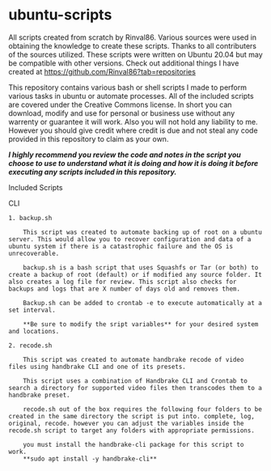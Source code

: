 # ubuntu-scripts
All scripts created from scratch by Rinval86.
Various sources were used in obtaining the knowledge to create these scripts. Thanks to all contributers of the sources utilized.
These scripts were written on Ubuntu 20.04 but may be compatible with other versions.
Check out additional things I have created at https://github.com/Rinval86?tab=repositories

This repository contains various bash or shell scripts I made to perform various tasks in ubuntu or automate processes.
All of the included scripts are covered under the Creative Commons license. 
In short you can download, modify and use for personal or business use without any warrenty or guarantee it will work. Also you will not hold any liability to me. However you should give credit where credit is due and not steal any code provided in this repository to claim as your own.

***I highly recommend you review the code and notes in the script you choose to use to understand what it is doing and how it is doing it before executing any scripts included in this repository.***
 
Included Scripts

CLI

	1. backup.sh
	
		This script was created to automate backing up of root on a ubuntu server. This would allow you to recover configuration and data of a ubuntu system if there is a catastrophic failure and the OS is unrecoverable. 
		
		backup.sh is a bash script that uses Squashfs or Tar (or both) to create a backup of root (default) or if modified any source folder. It also creates a log file for review. This script also checks for backups and logs that are X number of days old and removes them. 
		
		Backup.sh can be added to crontab -e to execute automatically at a set interval. 
		
		**Be sure to modify the sript variables** for your desired system and locations.
		
	2. recode.sh

		This script was created to automate handbrake recode of video files using handbrake CLI and one of its presets.
		
		This script uses a combination of Handbrake CLI and Crontab to search a directory for supported video files then transcodes them to a handbrake preset.
		
		recode.sh out of the box requires the following four folders to be created in the same directory the script is put into. complete, log, original, recode. however you can adjust the variables inside the recode.sh script to target any folders with appropriate permissions.
		
		you must install the handbrake-cli package for this script to work. 
		**sudo apt install -y handbrake-cli**